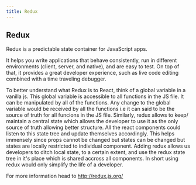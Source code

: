```yaml
---
title: Redux
---
```

## Redux

Redux is a predictable state container for JavaScript apps.

It helps you write applications that behave consistently, run in different environments (client, server, and native), and are easy to test. On top of that, it provides a great developer experience, such as live code editing combined with a time traveling debugger.

To better understand what Redux is to React, think of a global variable in a vanilla js. This global variable is accessible to all functions in the JS file. It can be manipulated by all of the functions. Any change to the global variable would be received by all the functions i.e it can said to be the source of truth for all funcions in the JS file. 
Similarly, redux allows to keep/ maintain a central state which allows the developer to use it as the only source of truth allowing better structure.
All the react components could listen to this state tree and update themselves accordingly. This helps immensely since props cannot be changed but states can be changed but states are locally restricted to individual component. Adding redux allows us developers to ditch local state, to a certain extent, and use the redux state tree in it's place which is shared accross all components. In short using redux would only simplify the life of a developer. 

For more information head to <a href='http://redux.js.org/' target='_blank' rel='nofollow'>http://redux.js.org/</a>

